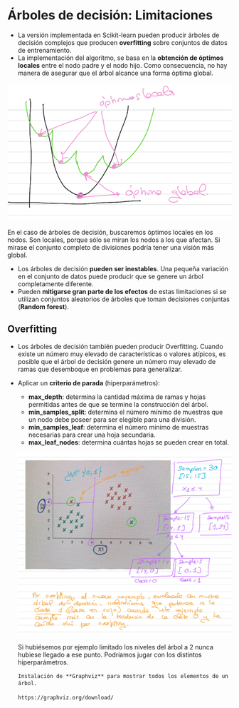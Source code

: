 # Árboles de decisión: Limitaciones

- La versión implementada en Scikit-learn pueden producir árboles de decisión complejos que producen **overfitting** sobre conjuntos de datos de entrenamiento.
- La implementación del algoritmo, se basa en la **obtención de óptimos locales** entre el nodo padre y el nodo hijo. Como consecuencia, no hay manera de asegurar que el árbol alcance una forma óptima global. 

![alt text](image-8.png)

En el caso de árboles de decisión, buscaremos óptimos locales en los nodos. Son locales, porque sólo se miran los nodos a los que afectan. Si mirase el conjunto completo de divisiones podría tener una visión más global.

- Los árboles de decisión **pueden ser inestables**. Una pequeña variación en el conjunto de datos puede producir que se genere un árbol completamente diferente.
- Pueden **mitigarse gran parte de los efectos** de estas limitaciones si se utilizan conjuntos aleatorios de árboles que toman decisiones conjuntas (**Random forest**).

## Overfitting

- Los árboles de decisión también pueden producir Overfitting. Cuando existe un número muy elevado de características o valores atípicos, es posible que el árbol de decisión genere un número muy elevado de ramas que desemboque en problemas para generalizar.
- Aplicar un **criterio de parada** (hiperparámetros):
  - **max_depth**: determina la cantidad máxima de ramas y hojas permitidas antes de que se termine la construcción del árbol.
  - **min_samples_split**: determina el número mínimo de muestras que un nodo debe poseer para ser elegible para una división.
  - **min_samples_leaf**: determina el número mínimo de muestras necesarias para crear una hoja secundaria.
  - **max_leaf_nodes**: determina cuántas hojas se pueden crear en total.
  
  ![alt text](image-9.png)
   
   Si hubiésemos por ejemplo limitado los niveles del árbol a 2 nunca hubiese llegado a ese punto. Podríamos jugar con los distintos hiperparámetros.

   ```{note}
   Instalación de **Graphviz** para mostrar todos los elementos de un árbol.

   https://graphviz.org/download/
   ```

   